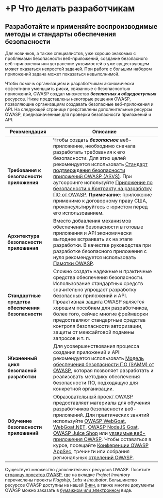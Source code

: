 # +Р Что делать разработчикам

## Разработайте и применяйте воспроизводимые методы и стандарты обеспечения безопасности

Для новичков, а также специалистов, уже хорошо знакомых с проблемами безопасности веб-приложений, создание безопасного веб-приложения или устранение уязвимостей в уже существующем может оказаться непростой задачей. При работе с большим набором приложений задача может показаться невыполнимой.

Чтобы помочь организациям и разработчикам экономически эффективно уменьшить риски, связанные с безопасностью приложений, OWASP создал множество ***бесплатных и общедоступных*** ресурсов. Ниже представлены некоторые решения OWASP, позволяющие организациям создавать безопасные веб-приложения и API. На следующей странице представлены дополнительные ресурсы OWASP, предназначенные для проверки безопасности приложений и API.

| Рекомендация | Описание |
| --- | --- |
|**Требования к безопасности приложения** | Чтобы создать ***безопасное*** веб-приложение, необходимо сначала разработать требования к его безопасности. Для этих целей рекомендуется использовать [Стандарт подтверждения безопасности приложений OWASP (ASVS)](https://wiki.owasp.org/index.php/ASVS). При аутсорсинге используйте [Приложение по безопасности к Контракту на разработку ПО от OWASP](https://wiki.owasp.org/index.php/OWASP_Secure_Software_Contract_Annex). **Примечание**: приложение применимо к договорному праву США, проконсультируйтесь с юристом перед его использованием. |
| **Архитектура безопасности приложения** | Вместо добавления механизмов обеспечения безопасности в готовые приложения и API экономически выгоднее встраивать их на этапе разработки. В качестве руководства при разработке безопасного приложения с нуля рекомендуется использовать [Памятки OWASP](https://wiki.owasp.org/index.php/OWASP_Cheat_Sheet_Series). | 
| **Стандартные средства обеспечения безопасности** | Сложно создать надежные и практичные средства обеспечения безопасности. Использование стандартных средств значительно упрощает разработку безопасных приложений и API.  [Проактивная защита OWASP](https://wiki.owasp.org/index.php/OWASP_Proactive_Controls) является хорошим пособием для разработчиков, более того, сейчас многие фреймворки предоставляют стандартные средства контроля безопасности авторизации, защиты от межсайтовой подмены запросов и т. п. |
| **Жизненный цикл безопасной разработки** | Для усовершенствования процесса создания приложений и API рекомендуется использовать [Модель обеспечения безопасности ПО (SAMM) от OWASP](https://wiki.owasp.org/index.php/OWASP_SAMM_Project), которая позволяет разработать и реализовать методику обеспечения безопасности ПО, подходящую для конкретной организации. |
| **Обучение безопасности приложений** | [Образовательный проект OWASP](https://wiki.owasp.org/index.php/Category:OWASP_Education_Project) предоставляет материалы для обучения разработчиков безопасности веб-приложений. Для практических занятий используйте [OWASP WebGoat](https://wiki.owasp.org/index.php/WebGoat), [WebGoat.NET](https://wiki.owasp.org/index.php/Category:OWASP_WebGoat.NET),  [OWASP NodeJS Goat](https://wiki.owasp.org/index.php/OWASP_Node_js_Goat_Project), [OWASP Juice Shop](https://wiki.owasp.org/index.php/OWASP_Juice_Shop_Project) или [уязвимые веб-приложения OWASP](https://wiki.owasp.org/index.php/OWASP_Broken_Web_Applications_Project). Чтобы оставаться в курсе, посещайте [Конференции OWASP AppSec](https://wiki.owasp.org/index.php/Category:OWASP_AppSec_Conference), тренинги или собрания региональных [отделений OWASP](https://wiki.owasp.org/index.php/Category:OWASP_Chapter). |

Существует множество дополнительных ресурсов OWASP. Посетите [страницу проектов OWASP](https://wiki.owasp.org/index.php/Category:OWASP_Project), где на вкладке *Project Inventory* перечислены проекты *Flagship*, *Labs* и *Incubator*. Большинство ресурсов OWASP доступны на нашей [Вики](https://www.owasp.org/), а также многие документы OWASP можно заказать в [бумажном или электронном](https://stores.lulu.com/owasp) виде.